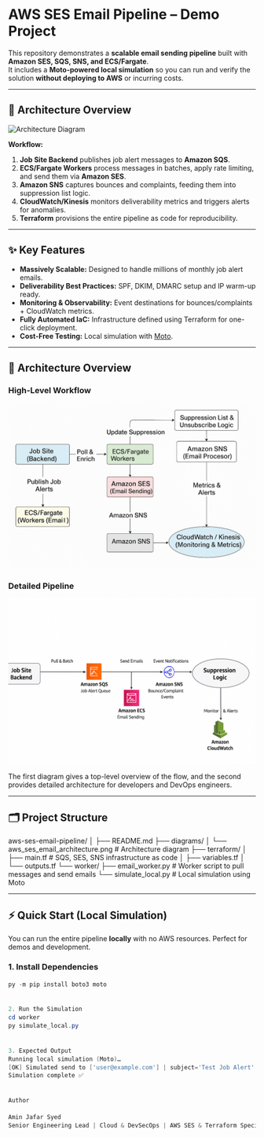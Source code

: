 # AWS SES Email Pipeline – Demo Project

This repository demonstrates a **scalable email sending pipeline** built with **Amazon SES, SQS, SNS, and ECS/Fargate**.  
It includes a **Moto-powered local simulation** so you can run and verify the solution **without deploying to AWS** or incurring costs.

---

## 📌 Architecture Overview

![Architecture Diagram](diagrams/aws_ses_email_architecture.png)

**Workflow:**
1. **Job Site Backend** publishes job alert messages to **Amazon SQS**.
2. **ECS/Fargate Workers** process messages in batches, apply rate limiting, and send them via **Amazon SES**.
3. **Amazon SNS** captures bounces and complaints, feeding them into suppression list logic.
4. **CloudWatch/Kinesis** monitors deliverability metrics and triggers alerts for anomalies.
5. **Terraform** provisions the entire pipeline as code for reproducibility.

---

## ✨ Key Features

- **Massively Scalable:** Designed to handle millions of monthly job alert emails.
- **Deliverability Best Practices:** SPF, DKIM, DMARC setup and IP warm-up ready.
- **Monitoring & Observability:** Event destinations for bounces/complaints + CloudWatch metrics.
- **Fully Automated IaC:** Infrastructure defined using Terraform for one-click deployment.
- **Cost-Free Testing:** Local simulation with [Moto](https://github.com/getmoto/moto).

---

## 📌 Architecture Overview

### High-Level Workflow
![High-Level SES Email Flow](diagrams/Scalable_SES_Email_Flow_AWS.png.png)

### Detailed Pipeline
![SES Email Pipeline Architecture](diagrams/aws_ses_email_pipeline_architecture.png.png)

The first diagram gives a top-level overview of the flow, and the second provides detailed architecture for developers and DevOps engineers.

---


## 🗂 Project Structure

aws-ses-email-pipeline/
│
├── README.md
├── diagrams/
│ └── aws_ses_email_architecture.png # Architecture diagram
├── terraform/
│ ├── main.tf # SQS, SES, SNS infrastructure as code
│ ├── variables.tf
│ └── outputs.tf
└── worker/
├── email_worker.py # Worker script to pull messages and send emails
└── simulate_local.py # Local simulation using Moto


---

## ⚡ Quick Start (Local Simulation)

You can run the entire pipeline **locally** with no AWS resources. Perfect for demos and development.

### 1. Install Dependencies
```powershell
py -m pip install boto3 moto


2. Run the Simulation
cd worker
py simulate_local.py


3. Expected Output
Running local simulation (Moto)…
[OK] Simulated send to ['user@example.com'] | subject='Test Job Alert'
Simulation complete ✅


Author

Amin Jafar Syed
Senior Engineering Lead | Cloud & DevSecOps | AWS SES & Terraform Specialist